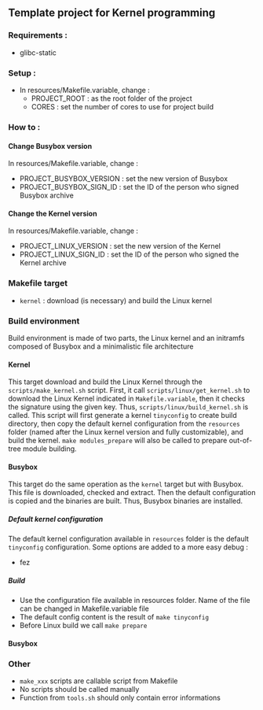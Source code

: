 ## Template project for Kernel programming

### Requirements :
* glibc-static

### Setup :

* In resources/Makefile.variable, change :
  * PROJECT_ROOT : as the root folder of the project
  * CORES : set the number of cores to use for project build

### How to :

#### Change Busybox version
In resources/Makefile.variable, change :
* PROJECT_BUSYBOX_VERSION : set the new version of Busybox
* PROJECT_BUSYBOX_SIGN_ID : set the ID of the person who signed Busybox archive

#### Change the Kernel version
In resources/Makefile.variable, change :
* PROJECT_LINUX_VERSION : set the new version of the Kernel
* PROJECT_LINUX_SIGN_ID : set the ID of the person who signed the Kernel archive

### Makefile target
* `kernel` : download (is necessary) and build the Linux kernel

### Build environment
Build environment is made of two parts, the Linux kernel and an initramfs composed
of Busybox and a minimalistic file architecture

#### Kernel
This target download and build the Linux Kernel through the `scripts/make_kernel.sh` script. First, it call `scripts/linux/get_kernel.sh` to download the Linux Kernel indicated in `Makefile.variable`, then it checks the signature using the given key. Thus, `scripts/linux/build_kernel.sh` is called. This script will first generate a kernel `tinyconfig` to create build directory, then copy the default kernel configuration from the `resources` folder (named after the Linux kernel version and fully customizable), and build the kernel. `make modules_prepare` will also be called to prepare out-of-tree module building.

#### Busybox
This target do the same operation as the `kernel` target but with Busybox. This file is downloaded, checked and extract. Then the default configuration is copied and the binaries are built. Thus, Busybox binaries are installed.

##### Default kernel configuration
The default kernel configuration available in `resources` folder is the default `tinyconfig` configuration. Some options are added to a more easy debug :
* fez

##### Build
* Use the configuration file available in resources folder. Name of the file can be changed in Makefile.variable file
* The default config content is the result of `make tinyconfig`
* Before Linux build we call `make prepare`

#### Busybox

### Other
* `make_xxx` scripts are callable script from Makefile
* No scripts should be called manually
* Function from `tools.sh` should only contain error informations

